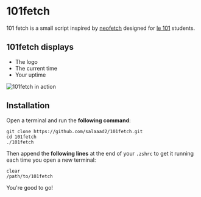 # 101fetch

101 fetch is a small script inspired by [neofetch](https://github.com/dylanaraps/neofetch) designed for [le 101](https://www.le-101.fr/) students.

## 101fetch displays 

* The logo
* The current time
* Your uptime


![101fetch in action](https://github.com/salaaad2/101fetch/blob/master/101fetch.png)

## Installation

Open a terminal and run the **following command**:
```shell
git clone https://github.com/salaaad2/101fetch.git
cd 101fetch
./101fetch
```

Then append the **following lines** at the end of your `.zshrc` to get it running each time you open a new terminal:

```shell
clear
/path/to/101fetch
```

You're good to go!
